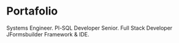 # Portafolio
Systems Engineer. Pl-SQL Developer Senior. Full Stack Developer JFormsbuilder Framework &amp; IDE.
